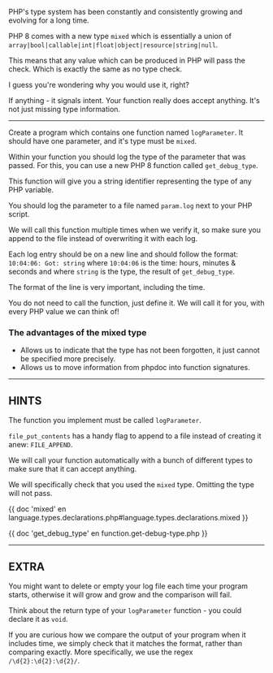 PHP's type system has been constantly and consistently growing and evolving for a long time.

PHP 8 comes with a new type `mixed` which is essentially a union of `array|bool|callable|int|float|object|resource|string|null`. 

This means that any value which can be produced in PHP will pass the check. Which is exactly the same as no type check.

I guess you're wondering why you would use it, right?

If anything - it signals intent. Your function really does accept anything. It's not just missing type information.

----------------------------------------------------------------------
Create a program which contains one function named `logParameter`. It should have one parameter, and it's type must be `mixed`.

Within your function you should log the type of the parameter that was passed. For this, you can use a new PHP 8 function called `get_debug_type`.

This function will give you a string identifier representing the type of any PHP variable.

You should log the parameter to a file named `param.log` next to your PHP script.

We will call this function multiple times when we verify it, so make sure you append to the file instead of overwriting it with each log.

Each log entry should be on a new line and should follow the format: `10:04:06: Got: string` where `10:04:06` is the time: hours, minutes & seconds and where `string` is the type, the result of `get_debug_type`.

The format of the line is very important, including the time.

You do not need to call the function, just define it. We will call it for you, with every PHP value we can think of!

### The advantages of the mixed type

* Allows us to indicate that the type has not been forgotten, it just cannot be specified more precisely.
* Allows us to move information from phpdoc into function signatures.
----------------------------------------------------------------------
## HINTS

The function you implement must be called `logParameter`.

`file_put_contents` has a handy flag to append to a file instead of creating it anew: `FILE_APPEND`.

We will call your function automatically with a bunch of different types to make sure that it can accept anything.

We will specifically check that you used the `mixed` type. Omitting the type will not pass.

{{ doc 'mixed' en language.types.declarations.php#language.types.declarations.mixed }}

{{ doc 'get_debug_type' en function.get-debug-type.php }}

----------------------------------------------------------------------
## EXTRA

You might want to delete or empty your log file each time your program starts, otherwise it will grow and grow and the comparison will fail.

Think about the return type of your `logParameter` function - you could declare it as `void`.

If you are curious how we compare the output of your program when it includes time, we simply check that it matches the format, rather than comparing exactly. More specifically, we use the regex `/\d{2}:\d{2}:\d{2}/`.
